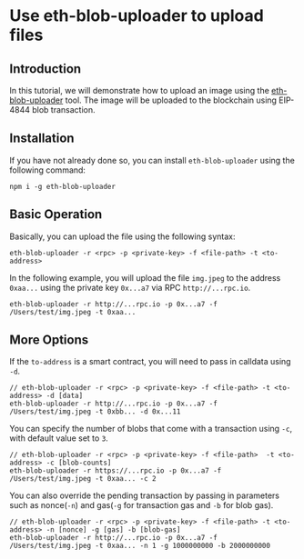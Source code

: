# Use eth-blob-uploader to upload files

## Introduction

In this tutorial, we will demonstrate how to upload an image using the [eth-blob-uploader](https://github.com/ethstorage/eth-blob-uploader) tool. The image will be uploaded to the blockchain using EIP-4844 blob transaction.

## Installation
 
If you have not already done so, you can install `eth-blob-uploader` using the following command:

```
npm i -g eth-blob-uploader
```

## Basic Operation

Basically, you can upload the file using the following syntax:

```
eth-blob-uploader -r <rpc> -p <private-key> -f <file-path> -t <to-address>
```

In the following example, you will upload the file `img.jpeg` to the address `0xaa...` using the private key `0x...a7` via RPC `http://...rpc.io`.

```
eth-blob-uploader -r http://...rpc.io -p 0x...a7 -f /Users/test/img.jpeg -t 0xaa...
```

## More Options

If the `to-address` is a smart contract, you will need to pass in calldata using `-d`.

```
// eth-blob-uploader -r <rpc> -p <private-key> -f <file-path> -t <to-address> -d [data]
eth-blob-uploader -r http://...rpc.io -p 0x...a7 -f /Users/test/img.jpeg -t 0xbb... -d 0x...11
```

You can specify the number of blobs that come with a transaction using `-c`, with default value set to `3`.

```
// eth-blob-uploader -r <rpc> -p <private-key> -f <file-path>  -t <to-address> -c [blob-counts]
eth-blob-uploader -r https://...rpc.io -p 0x...a7 -f /Users/test/img.jpeg -t 0xaa... -c 2
```

You can also override the pending transaction by passing in parameters such as nonce(`-n`) and gas(`-g` for transaction gas and `-b` for blob gas).

```
// eth-blob-uploader -r <rpc> -p <private-key> -f <file-path> -t <to-address> -n [nonce] -g [gas] -b [blob-gas]
eth-blob-uploader -r http://...rpc.io -p 0x...a7 -f /Users/test/img.jpeg -t 0xaa... -n 1 -g 1000000000 -b 2000000000
```

